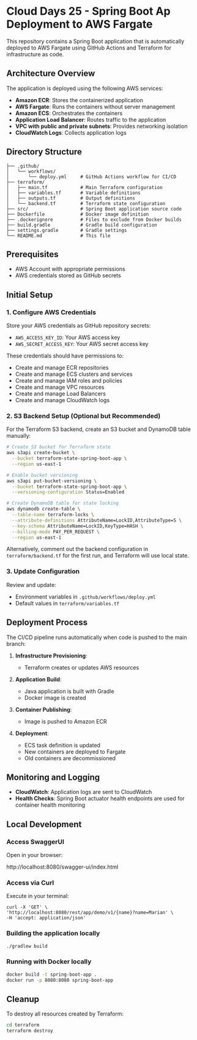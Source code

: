 # Cloud Days 25 - Spring Boot  Ap Deployment to AWS Fargate
This repository contains a Spring Boot application that is automatically deployed to AWS Fargate using GitHub Actions and Terraform for infrastructure as code.

## Architecture Overview

The application is deployed using the following AWS services:

- **Amazon ECR**: Stores the containerized application
- **AWS Fargate**: Runs the containers without server management
- **Amazon ECS**: Orchestrates the containers
- **Application Load Balancer**: Routes traffic to the application
- **VPC with public and private subnets**: Provides networking isolation
- **CloudWatch Logs**: Collects application logs

## Directory Structure

```
├── .github/
│   └── workflows/
│       └── deploy.yml     # GitHub Actions workflow for CI/CD
├── terraform/
│   ├── main.tf            # Main Terraform configuration
│   ├── variables.tf       # Variable definitions
│   ├── outputs.tf         # Output definitions
│   └── backend.tf         # Terraform state configuration
├── src/                   # Spring Boot application source code
├── Dockerfile             # Docker image definition
├── .dockerignore          # Files to exclude from Docker builds
├── build.gradle           # Gradle build configuration
├── settings.gradle        # Gradle settings
└── README.md              # This file
```

## Prerequisites

- AWS Account with appropriate permissions
- AWS credentials stored as GitHub secrets

## Initial Setup

### 1. Configure AWS Credentials

Store your AWS credentials as GitHub repository secrets:

- `AWS_ACCESS_KEY_ID`: Your AWS access key
- `AWS_SECRET_ACCESS_KEY`: Your AWS secret access key

These credentials should have permissions to:

- Create and manage ECR repositories
- Create and manage ECS clusters and services
- Create and manage IAM roles and policies
- Create and manage VPC resources
- Create and manage Load Balancers
- Create and manage CloudWatch logs

### 2. S3 Backend Setup (Optional but Recommended)

For the Terraform S3 backend, create an S3 bucket and DynamoDB table manually:

```bash
# Create S3 bucket for Terraform state
aws s3api create-bucket \
  --bucket terraform-state-spring-boot-app \
  --region us-east-1

# Enable bucket versioning
aws s3api put-bucket-versioning \
  --bucket terraform-state-spring-boot-app \
  --versioning-configuration Status=Enabled

# Create DynamoDB table for state locking
aws dynamodb create-table \
  --table-name terraform-locks \
  --attribute-definitions AttributeName=LockID,AttributeType=S \
  --key-schema AttributeName=LockID,KeyType=HASH \
  --billing-mode PAY_PER_REQUEST \
  --region us-east-1
```

Alternatively, comment out the backend configuration in `terraform/backend.tf` for the first run, and Terraform will use local state.

### 3. Update Configuration

Review and update:

- Environment variables in `.github/workflows/deploy.yml`
- Default values in `terraform/variables.tf`

## Deployment Process

The CI/CD pipeline runs automatically when code is pushed to the main branch:

1. **Infrastructure Provisioning**: 
   - Terraform creates or updates AWS resources

2. **Application Build**:
   - Java application is built with Gradle
   - Docker image is created

3. **Container Publishing**:
   - Image is pushed to Amazon ECR

4. **Deployment**:
   - ECS task definition is updated
   - New containers are deployed to Fargate
   - Old containers are decommissioned

## Monitoring and Logging

- **CloudWatch**: Application logs are sent to CloudWatch
- **Health Checks**: Spring Boot actuator health endpoints are used for container health monitoring

## Local Development

### Access SwaggerUI
Open in your browser:

http://localhost:8080/swagger-ui/index.html

### Access via Curl
Execute in your terminal:

    curl -X 'GET' \
    'http://localhost:8080/rest/app/demo/v1/{name}?name=Marian' \
    -H 'accept: application/json'


### Building the application locally

```bash
./gradlew build
```

### Running with Docker locally

```bash
docker build -t spring-boot-app .
docker run -p 8080:8080 spring-boot-app
```

## Cleanup

To destroy all resources created by Terraform:

```bash
cd terraform
terraform destroy
```

